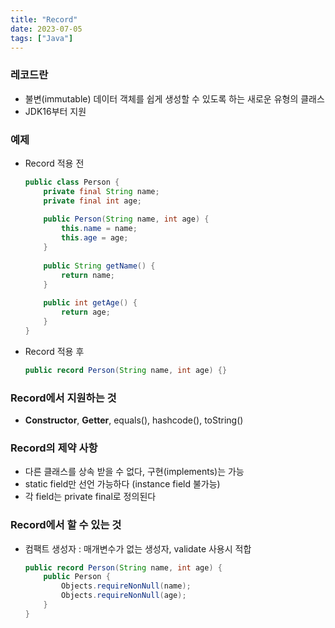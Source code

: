 ```yaml
---
title: "Record"
date: 2023-07-05
tags: ["Java"]
---
```


### 레코드란
- 불변(immutable) 데이터 객체를 쉽게 생성할 수 있도록 하는 새로운 유형의 클래스
- JDK16부터 지원

### 예제
- Record 적용 전

    ```java
    public class Person {
        private final String name;
        private final int age;
        
        public Person(String name, int age) {
            this.name = name;
            this.age = age;
        }
        
        public String getName() {
            return name;
        }
        
        public int getAge() {
            return age;
        }
    }
    ```

- Record 적용 후
    ```java
    public record Person(String name, int age) {}
    ```

### Record에서 지원하는 것
- **Constructor**, **Getter**, equals(), hashcode(), toString()

### Record의 제약 사항
- 다른 클래스를 상속 받을 수 없다, 구현(implements)는 가능
- static field만 선언 가능하다 (instance field 불가능)
- 각 field는 private final로 정의된다

### Record에서 할 수 있는 것
- 컴팩트 생성자 : 매개변수가 없는 생성자, validate 사용시 적합
    ```java
    public record Person(String name, int age) {
        public Person {
            Objects.requireNonNull(name);
            Objects.requireNonNull(age);
        }
    }
    ```
